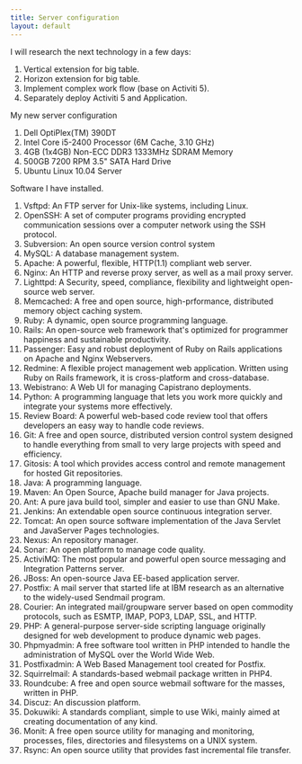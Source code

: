 ```yaml
---
title: Server configuration
layout: default
---
```



<div>I will research the next technology in a few days:</div>
<ol>
<li>Vertical extension for big table.</li>
<li>Horizon extension for big table.</li>
<li>Implement complex work flow (base on Activiti 5).</li>
<li>Separately deploy Activiti 5 and Application.</li>
</ol>

<div>My new server configuration</div>
<ol>
<li>Dell OptiPlex(TM) 390DT</li>
<li>Intel Core i5-2400 Processor (6M Cache, 3.10 GHz)</li>
<li>4GB (1x4GB) Non-ECC DDR3 1333MHz SDRAM Memory</li>
<li>500GB 7200 RPM 3.5" SATA Hard Drive</li>
<li>Ubuntu Linux 10.04 Server</li>
</ol>

<div>Software I have installed.</div>
<ol>
<li>Vsftpd: An FTP server for Unix-like systems, including Linux.</li>
<li>OpenSSH: A set of computer programs providing encrypted communication sessions over a computer network using the SSH protocol.</li>
<li>Subversion: An open source version control system</li>
<li>MySQL: A database management system.</li>
<li>Apache: A powerful, flexible, HTTP(1.1) compliant web server.</li>
<li>Nginx: An HTTP and reverse proxy server, as well as a mail proxy server.</li>
<li>Lighttpd: A Security, speed, compliance, flexibility and lightweight open-source web server.</li>
<li>Memcached: A free and open source, high-prformance, distributed memory object caching system.</li>
<li>Ruby: A dynamic, open source programming language.</li>
<li>Rails: An open-source web framework that's optimized for programmer happiness and sustainable productivity.</li>
<li>Passenger: Easy and robust deployment of Ruby on Rails applications on Apache and Nginx Webservers.</li>
<li>Redmine: A flexible project management web application. Written using Ruby on Rails framework, it is cross-platform and cross-database.</li>
<li>Webistrano: A Web UI for managing Capistrano deployments.</li>
<li>Python: A programming language that lets you work more quickly and integrate your systems more effectively.</li>
<li>Review Board: A powerful web-based code review tool that offers developers an easy way to handle code reviews.</li>
<li>Git: A free and open source, distributed version control system designed to handle everything from small to very large projects with speed and efficiency.</li>
<li>Gitosis: A tool which provides access control and remote management for hosted Git repositories.</li>
<li>Java: A programming language.</li>
<li>Maven: An Open Source, Apache build manager for Java projects.</li>
<li>Ant: A pure java build tool, simpler and easier to use than GNU Make.</li>
<li>Jenkins: An extendable open source continuous integration server.</li>
<li>Tomcat: An open source software implementation of the Java Servlet and JavaServer Pages technologies.</li>
<li>Nexus: An repository manager.</li>
<li>Sonar: An open platform to manage code quality.</li>
<li>ActiviMQ: The most popular and powerful open source messaging and Integration Patterns server.</li>
<li>JBoss: An open-source Java EE-based application server.</li>
<li>Postfix: A mail server that started life at IBM research as an alternative to the widely-used Sendmail program.</li>
<li>Courier: An integrated mail/groupware server based on open commodity protocols, such as ESMTP, IMAP, POP3, LDAP, SSL, and HTTP.</li>
<li>PHP: A general-purpose server-side scripting language originally designed for web development to produce dynamic web pages.</li>
<li>Phpmyadmin: A free software tool written in PHP intended to handle the administration of MySQL over the World Wide Web.</li>
<li>Postfixadmin: A Web Based Management tool created for Postfix.</li>
<li>Squirrelmail: A standards-based webmail package written in PHP4.</li>
<li>Roundcube: A free and open source webmail software for the masses, written in PHP.</li>
<li>Discuz: An discussion platform.</li>
<li>Dokuwiki: A standards compliant, simple to use Wiki, mainly aimed at creating documentation of any kind.</li>
<li>Monit: A free open source utility for managing and monitoring, processes, files, directories and filesystems on a UNIX system.</li>
<li>Rsync: An open source utility that provides fast incremental file transfer.</li>
</ol>